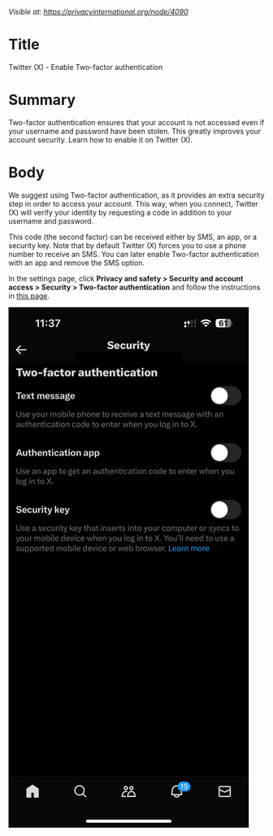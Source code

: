 *Visible at: https://privacyinternational.org/node/4090*

# Title
Twitter (X) - Enable Two-factor authentication

# Summary

Two-factor authentication ensures that your account is not accessed even if your username and password have been stolen. This greatly improves your account security. Learn how to enable it on Twitter (X).

# Body

We suggest using Two-factor authentication, as it provides an extra security step in order to access your account. This way, when you connect, Twitter (X) will verify your identity by requesting a code in addition to your username and password.

This code (the second factor) can be received either by SMS, an app, or a security key. Note that by default Twitter (X) forces you to use a phone number to receive an SMS. You can later enable Two-factor authentication with an app and remove the SMS option.

In the settings page, click **Privacy and safety > Security and account access > Security > Two-factor authentication** and follow the instructions in [this page](1).

![Two Factor Authentication](../../images/Twitter/tw_browser_2fa.png?raw=true)

[1]: https://help.twitter.com/en/managing-your-account/two-factor-authentication